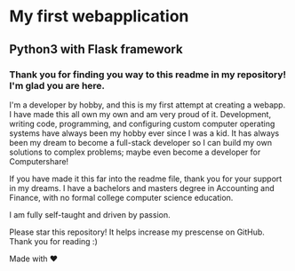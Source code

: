 # My first webapplication
## Python3 with Flask framework

### Thank you for finding you way to this readme in my repository! I'm glad you are here.

I'm a developer by hobby, and this is my first attempt at creating a webapp. I have made this all own my own and am very proud of it. 
Development, writing code, programming, and configuring custom computer operating systems have always been my hobby ever since I was a kid.
It has always been my dream to become a full-stack developer so I can build my own solutions to complex problems;
maybe even become a developer for Computershare!

If you have made it this far into the readme file, thank you for your support in my dreams. I have a bachelors and masters degree in Accounting and Finance,
with no formal college computer science education.

I am fully self-taught and driven by passion.

Please star this repository! It helps increase my prescense on GitHub. Thank you for reading :)

Made with ❤
